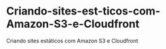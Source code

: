 # Criando-sites-est-ticos-com-Amazon-S3-e-Cloudfront
Criando sites estáticos com Amazon S3 e Cloudfront
